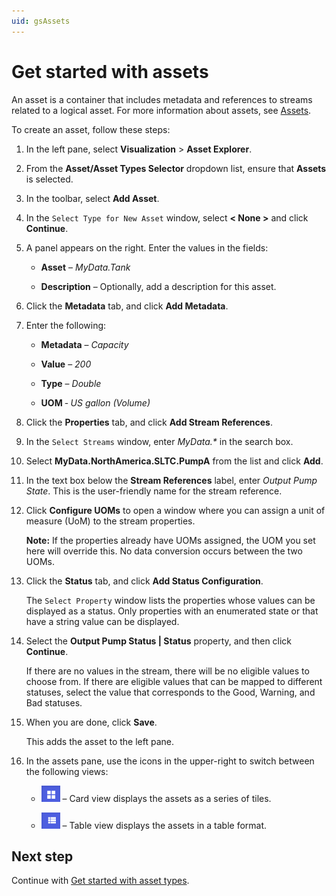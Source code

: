 ```yaml
---
uid: gsAssets
---
```


# Get started with assets

An asset is a container that includes metadata and references to streams related to a logical asset. For more information about assets, see [Assets](xref:ccAssets).

To create an asset, follow these steps:

1. In the left pane, select **Visualization** > **Asset Explorer**.

1. From the **Asset/Asset Types Selector** dropdown list, ensure that **Assets** is selected.

1. In the toolbar, select **Add Asset**. 

1. In the `Select Type for New Asset` window, select **< None >** and click **Continue**.

1. A panel appears on the right. Enter the values in the fields:

   - **Asset** &ndash; *MyData.Tank*

   - **Description** &ndash; Optionally, add a description for this asset.
   
1. Click the **Metadata** tab, and click **Add Metadata**.

1. Enter the following:

   - **Metadata** &ndash; *Capacity*

   - **Value** &ndash; *200*

   - **Type** &ndash; *Double*

   - **UOM** &dash; *US gallon (Volume)*

1. Click the **Properties** tab, and click **Add Stream References**.

1. In the `Select Streams` window, enter *MyData.\** in the search box.

1. Select **MyData.NorthAmerica.SLTC.PumpA** from the list and click **Add**.

1. In the text box below the **Stream References** label, enter *Output Pump State*. This is the user-friendly name for the stream reference.

1. Click **Configure UOMs** to open a window where you can assign a unit of measure (UoM) to the stream properties.  

   **Note:** If the properties already have UOMs assigned, the UOM you set here will override this. No data conversion occurs between the two UOMs.
   
1. Click the **Status** tab, and click **Add Status Configuration**.

   The `Select Property` window lists the properties whose values can be displayed as a status. Only properties with an enumerated state or that have a string value can be displayed.
   
1. Select the **Output Pump Status | Status** property, and then click **Continue**. 

   If there are no values in the stream, there will be no eligible values to choose from. If there are eligible values that can be mapped to different statuses, select the value that corresponds to the Good, Warning, and Bad statuses. 

1. When you are done, click **Save**. 

   This adds the asset to the left pane.

1. In the assets pane, use the icons in the upper-right to switch between the following views:

   - ![Card view](images/card-view.png) &ndash; Card view displays the assets as a series of tiles.
    
   - ![Table view](images/table-view.png) &ndash; Table view displays the assets in a table format. 

## Next step

Continue with [Get started with asset types](xref:gsAssetTypes).
